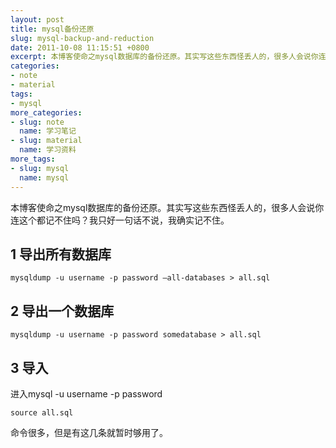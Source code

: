 ```yaml
---
layout: post
title: mysql备份还原
slug: mysql-backup-and-reduction
date: 2011-10-08 11:15:51 +0800
excerpt: 本博客使命之mysql数据库的备份还原。其实写这些东西怪丢人的，很多人会说你连这个都记不住吗？我只好一句话不说，我确实记不住。
categories:
- note
- material
tags:
- mysql
more_categories:
- slug: note
  name: 学习笔记
- slug: material
  name: 学习资料
more_tags:
- slug: mysql
  name: mysql
---
```


本博客使命之mysql数据库的备份还原。其实写这些东西怪丢人的，很多人会说你连这个都记不住吗？我只好一句话不说，我确实记不住。

## 1 导出所有数据库

	mysqldump -u username -p password –all-databases > all.sql

## 2 导出一个数据库

	mysqldump -u username -p password somedatabase > all.sql

## 3 导入

进入mysql -u username -p password

	source all.sql

命令很多，但是有这几条就暂时够用了。
